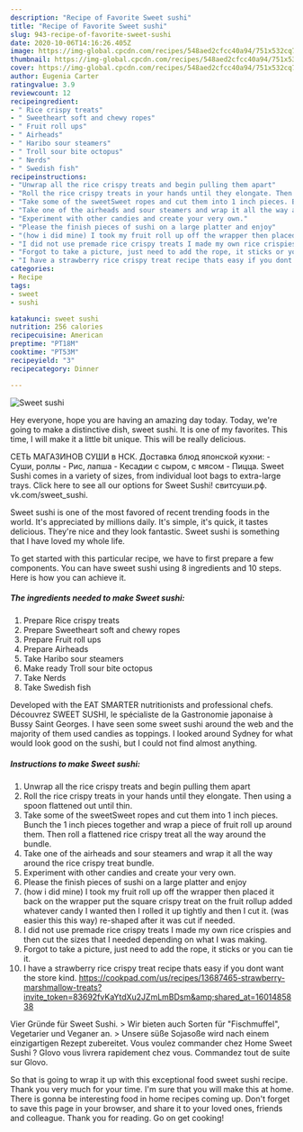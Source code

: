 ```yaml
---
description: "Recipe of Favorite Sweet sushi"
title: "Recipe of Favorite Sweet sushi"
slug: 943-recipe-of-favorite-sweet-sushi
date: 2020-10-06T14:16:26.405Z
image: https://img-global.cpcdn.com/recipes/548aed2cfcc40a94/751x532cq70/sweet-sushi-recipe-main-photo.jpg
thumbnail: https://img-global.cpcdn.com/recipes/548aed2cfcc40a94/751x532cq70/sweet-sushi-recipe-main-photo.jpg
cover: https://img-global.cpcdn.com/recipes/548aed2cfcc40a94/751x532cq70/sweet-sushi-recipe-main-photo.jpg
author: Eugenia Carter
ratingvalue: 3.9
reviewcount: 12
recipeingredient:
- " Rice crispy treats"
- " Sweetheart soft and chewy ropes"
- " Fruit roll ups"
- " Airheads"
- " Haribo sour steamers"
- " Troll sour bite octopus"
- " Nerds"
- " Swedish fish"
recipeinstructions:
- "Unwrap all the rice crispy treats and begin pulling them apart"
- "Roll the rice crispy treats in your hands until they elongate. Then using a spoon flattened out until thin."
- "Take some of the sweetSweet ropes and cut them into 1 inch pieces. Bunch the 1 inch pieces together and wrap a piece of fruit roll up around them. Then roll a flattened rice crispy treat all the way around the bundle."
- "Take one of the airheads and sour steamers and wrap it all the way around the rice crispy treat bundle."
- "Experiment with other candies and create your very own."
- "Please the finish pieces of sushi on a large platter and enjoy"
- "(how i did mine) I took my fruit roll up off the wrapper then placed it back on the wrapper put the square crispy treat on the fruit rollup added whatever candy I wanted then I rolled it up tightly and then I cut it. (was easier this this way) re-shaped after it was cut if needed."
- "I did not use premade rice crispy treats I made my own rice crispies and then cut the sizes that I needed depending on what I was making."
- "Forgot to take a picture, just need to add the rope, it sticks or you can tie it."
- "I have a strawberry rice crispy treat recipe thats easy if you dont want the store kind. https://cookpad.com/us/recipes/13687465-strawberry-marshmallow-treats?invite_token=83692fvKaYtdXu2JZmLmBDsm&amp;shared_at=1601485838"
categories:
- Recipe
tags:
- sweet
- sushi

katakunci: sweet sushi 
nutrition: 256 calories
recipecuisine: American
preptime: "PT18M"
cooktime: "PT53M"
recipeyield: "3"
recipecategory: Dinner

---
```



![Sweet sushi](https://img-global.cpcdn.com/recipes/548aed2cfcc40a94/751x532cq70/sweet-sushi-recipe-main-photo.jpg)

Hey everyone, hope you are having an amazing day today. Today, we're going to make a distinctive dish, sweet sushi. It is one of my favorites. This time, I will make it a little bit unique. This will be really delicious.

СЕТЬ МАГАЗИНОВ СУШИ в НСК. Доставка блюд японской кухни: - Суши, роллы - Рис, лапша - Кесадии с сыром, с мясом - Пицца. Sweet Sushi comes in a variety of sizes, from individual loot bags to extra-large trays. Click here to see all our options for Sweet Sushi! свитсуши.рф. vk.com/sweet_sushi.

Sweet sushi is one of the most favored of recent trending foods in the world. It's appreciated by millions daily. It's simple, it's quick, it tastes delicious. They're nice and they look fantastic. Sweet sushi is something that I have loved my whole life.


To get started with this particular recipe, we have to first prepare a few components. You can have sweet sushi using 8 ingredients and 10 steps. Here is how you can achieve it.

<!--inarticleads1-->

##### The ingredients needed to make Sweet sushi:

1. Prepare  Rice crispy treats
1. Prepare  Sweetheart soft and chewy ropes
1. Prepare  Fruit roll ups
1. Prepare  Airheads
1. Take  Haribo sour steamers
1. Make ready  Troll sour bite octopus
1. Take  Nerds
1. Take  Swedish fish


Developed with the EAT SMARTER nutritionists and professional chefs. Découvrez SWEET SUSHI, le spécialiste de la Gastronomie japonaise à Bussy Saint Georges. I have seen some sweet sushi around the web and the majority of them used candies as toppings. I looked around Sydney for what would look good on the sushi, but I could not find almost anything. 

<!--inarticleads2-->

##### Instructions to make Sweet sushi:

1. Unwrap all the rice crispy treats and begin pulling them apart
1. Roll the rice crispy treats in your hands until they elongate. Then using a spoon flattened out until thin.
1. Take some of the sweetSweet ropes and cut them into 1 inch pieces. Bunch the 1 inch pieces together and wrap a piece of fruit roll up around them. Then roll a flattened rice crispy treat all the way around the bundle.
1. Take one of the airheads and sour steamers and wrap it all the way around the rice crispy treat bundle.
1. Experiment with other candies and create your very own.
1. Please the finish pieces of sushi on a large platter and enjoy
1. (how i did mine) I took my fruit roll up off the wrapper then placed it back on the wrapper put the square crispy treat on the fruit rollup added whatever candy I wanted then I rolled it up tightly and then I cut it. (was easier this this way) re-shaped after it was cut if needed.
1. I did not use premade rice crispy treats I made my own rice crispies and then cut the sizes that I needed depending on what I was making.
1. Forgot to take a picture, just need to add the rope, it sticks or you can tie it.
1. I have a strawberry rice crispy treat recipe thats easy if you dont want the store kind. https://cookpad.com/us/recipes/13687465-strawberry-marshmallow-treats?invite_token=83692fvKaYtdXu2JZmLmBDsm&amp;shared_at=1601485838


Vier Gründe für Sweet Sushi. &gt; Wir bieten auch Sorten für &#34;Fischmuffel&#34;, Vegetarier und Veganer an. &gt; Unsere süße Sojasoße wird nach einem einzigartigen Rezept zubereitet. Vous voulez commander chez Home Sweet Sushi ? Glovo vous livrera rapidement chez vous. Commandez tout de suite sur Glovo. 

So that is going to wrap it up with this exceptional food sweet sushi recipe. Thank you very much for your time. I'm sure that you will make this at home. There is gonna be interesting food in home recipes coming up. Don't forget to save this page in your browser, and share it to your loved ones, friends and colleague. Thank you for reading. Go on get cooking!
